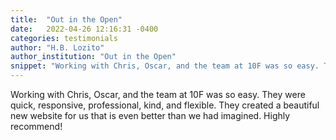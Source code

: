 ```yaml
---
title:  "Out in the Open"
date:   2022-04-26 12:16:31 -0400
categories: testimonials
author: "H.B. Lozito"
author_institution: "Out in the Open"
snippet: "Working with Chris, Oscar, and the team at 10F was so easy. They were quick, responsive, professional, kind, and flexible. They created a beautiful new website for us that is even better than we had imagined. Highly recommend!"
---
```

Working with Chris, Oscar, and the team at 10F was so easy. They were quick, responsive, professional, kind, and flexible. They created a beautiful new website for us that is even better than we had imagined. Highly recommend!